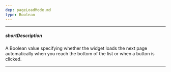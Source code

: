 ```yaml
---
dep: pageLoadMode.md
type: Boolean
---
```

---
##### shortDescription
A Boolean value specifying whether the widget loads the next page automatically when you reach the bottom of the list or when a button is clicked.

---

